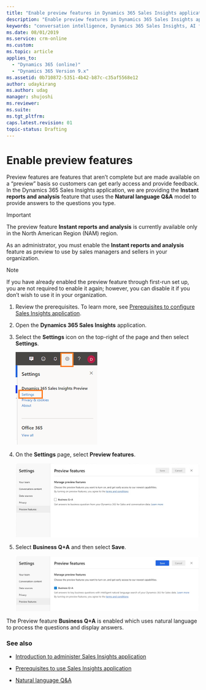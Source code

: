 ```yaml
---
title: "Enable preview features in Dynamics 365 Sales Insights application | MicrosoftDocs"
description: "Enable preview features in Dynamics 365 Sales Insights application"
keywords: "conversation intelligence, Dynamics 365 Sales Insights, AI for sales, Sales AI, Sales Insights"
ms.date: 08/01/2019
ms.service: crm-online
ms.custom: 
ms.topic: article
applies_to:
  - "Dynamics 365 (online)"
  - "Dynamics 365 Version 9.x"
ms.assetid: 0b710872-5351-4b42-b87c-c35af5568e12
author: udaykirang
ms.author: udag
manager: shujoshi
ms.reviewer: 
ms.suite: 
ms.tgt_pltfrm: 
caps.latest.revision: 01
topic-status: Drafting
---
```


# Enable preview features

Preview features are features that aren’t complete but are made available on a “preview” basis so customers can get early access and provide feedback. In the Dynamics 365 Sales Insights application, we are providing the **Instant reports and analysis** feature that uses the **Natural language Q&A** model to provide answers to the questions you type. 

> [!IMPORTANT]
> The preview feature **Instant reports and analysis** is currently available only in the North American Region (NAM) region.

As an administrator, you must enable the **Instant reports and analysis** feature as preview to use by sales managers and sellers in your organization. 

> [!NOTE]
> If you have already enabled the preview feature through first-run set up, you are not required to enable it again; however, you can disable it if you don’t wish to use it in your organization.

1.	Review the prerequisites. To learn more, see [Prerequisites to configure Sales Insights application](prereq-sales-insights-app.md).

2.	Open the **Dynamics 365 Sales Insights** application. 

3.	Select the **Settings** icon on the top-right of the page and then select **Settings**.

    ![Select settings option](media/si-app-admin-select-settings.png "Select settings option")
 
4.	On the **Settings** page, select **Preview features**.

    ![Select preview feature](media/si-app-admin-select-preview-feature.png "Select preview feature")

5.	Select **Business Q+A** and then select **Save**.

    ![Preview feature enabled](media/si-app-admin-preview-feature-enabled.png "Preview feature enabled")

The Preview feature **Business Q+A** is enabled which uses natural language to process the questions and display answers.

### See also

- [Introduction to administer Sales Insights application](intro-admin-guide-sales-insights-app.md)

- [Prerequisites to use Sales Insights application](prereq-sales-insights-app.md)

- [Natural language Q&A](business-qa.md)
